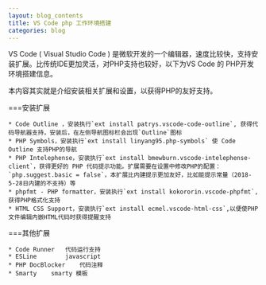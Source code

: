 ```yaml
---
layout: blog_contents
title: VS Code php 工作环境搭建
categories: blog
---
```


VS Code ( Visual Studio Code ) 是微软开发的一个编辑器，速度比较快，支持安装扩展。比传统IDE更加灵活，对PHP支持也较好，以下为VS Code 的 PHP开发环境搭建信息。

本内容其实就是介绍安装相关扩展和设置，以获得PHP的友好支持。

===安装扩展

    * Code Outline ，安装执行`ext install patrys.vscode-code-outline`, 获得代码导航器支持，安装后，在左侧导航图标栏会出现`Outline`图标
    * PHP Symbols，安装执行`ext install linyang95.php-symbols` 使 Code Outline 支持PHP的导航
    * PHP Intelephense，安装执行`ext install bmewburn.vscode-intelephense-client`，获得更好的 PHP 代码提示功能。扩展需要在设置中修改PHP的配置：`php.suggest.basic = false`，本扩展比内建提示更加友好，比如能提示常量（2018-5-28日内建的不支持）等
    * phpfmt - PHP formatter，安装执行`ext install kokororin.vscode-phpfmt`,获得PHP格式化支持
    * HTML CSS Support，安装执行`ext install ecmel.vscode-html-css`,以便使PHP文件编辑内嵌HTML代码时获得提醒支持

===其他扩展

    * Code Runner   代码运行支持
    * ESLine        javascript
    * PHP DocBlocker    代码注释
    * Smarty    smarty 模板

